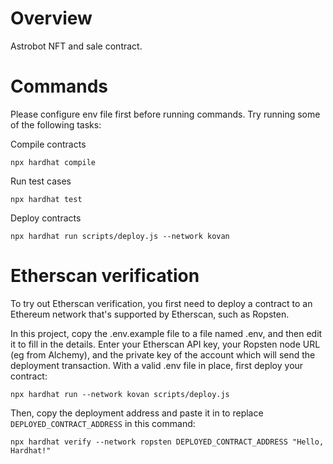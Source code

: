 # Overview

Astrobot NFT and sale contract.

# Commands

Please configure env file first before running commands. Try running some of the following tasks:

Compile contracts

```shell
npx hardhat compile
```

Run test cases

```shell
npx hardhat test
```

Deploy contracts

```shell
npx hardhat run scripts/deploy.js --network kovan
```

# Etherscan verification

To try out Etherscan verification, you first need to deploy a contract to an Ethereum network that's supported by Etherscan, such as Ropsten.

In this project, copy the .env.example file to a file named .env, and then edit it to fill in the details. Enter your Etherscan API key, your Ropsten node URL (eg from Alchemy), and the private key of the account which will send the deployment transaction. With a valid .env file in place, first deploy your contract:

```shell
npx hardhat run --network kovan scripts/deploy.js
```

Then, copy the deployment address and paste it in to replace `DEPLOYED_CONTRACT_ADDRESS` in this command:

```shell
npx hardhat verify --network ropsten DEPLOYED_CONTRACT_ADDRESS "Hello, Hardhat!"
```
